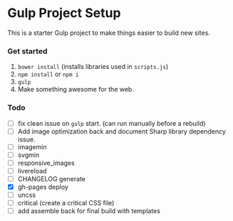 Gulp Project Setup
====

This is a starter Gulp project to make things easier to build new sites.

### Get started

1. `bower install` (installs libraries used in `scripts.js`)
2. `npm install` or `npm i`
3. `gulp`
4. Make something awesome for the web.


### Todo

- [ ] fix clean issue on `gulp` start. (can run manually before a rebuild)
- [ ] Add image optimization back and document Sharp library dependency issue.
- [ ] imagemin
- [ ] svgmin
- [ ] responsive_images
- [ ] livereload
- [ ] CHANGELOG generate
- [x] gh-pages deploy
- [ ] uncss
- [ ] critical (create a critical CSS file)
- [ ] add assemble back for final build with templates